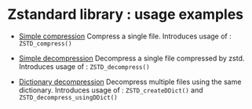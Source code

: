 Zstandard library : usage examples
==================================

- [Simple compression](simple_compression.c)
  Compress a single file.
  Introduces usage of : `ZSTD_compress()`

- [Simple decompression](simple_decompression.c)
  Decompress a single file compressed by zstd.
  Introduces usage of : `ZSTD_decompress()`

- [Dictionary decompression](dictionary_decompression.c)
  Decompress multiple files using the same dictionary.
  Introduces usage of : `ZSTD_createDDict()` and `ZSTD_decompress_usingDDict()`
